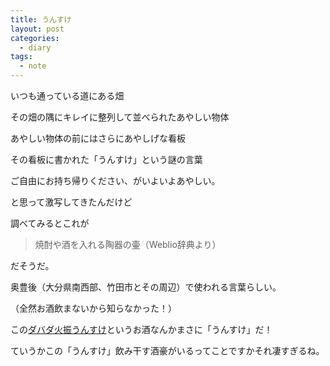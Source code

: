 ```yaml
---
title: うんすけ
layout: post
categories:
  - diary
tags:
  - note
---
```


いつも通っている道にある畑

その畑の隅にキレイに整列して並べられたあやしい物体

あやしい物体の前にはさらにあやしげな看板

その看板に書かれた「うんすけ」という謎の言葉

ご自由にお持ち帰りください、がいよいよあやしい。

<amp-img src="/img/uploads/2010/07/unsuke.jpg" alt="うんすけ" width="600" height="450" layout="responsive"></amp-img>

と思って激写してきたんだけど

調べてみるとこれが

> 焼酎や酒を入れる陶器の壷（Weblio辞典より）

だそうだ。

奥豊後（大分県南西部、竹田市とその周辺）で使われる言葉らしい。

（全然お酒飲まないから知らなかった！）

この[ダバダ火振うんすけ][2]というお酒なんかまさに「うんすけ」だ！

ていうかこの「うんすけ」飲み干す酒豪がいるってことですかそれ凄すぎるね。


 [1]: /img/uploads/2010/07/unsuke.jpg
 [2]: http://www.ryomanet.com/unsuke.php "ダバダ火振うんすけ"

